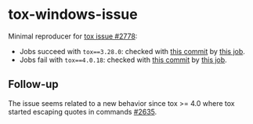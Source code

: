 # tox-windows-issue

Minimal reproducer for [tox issue #2778](https://github.com/tox-dev/tox/issues/2778):

- Jobs succeed with ``tox==3.28.0``: checked with [this commit](https://github.com/stephane-caron/tox-windows-issue/commit/5a73bd326fc9b1ac25b9d863477e54c7f3e21dce) by [this job](https://github.com/stephane-caron/tox-windows-issue/actions/runs/3786963834/jobs/6438334658).
- Jobs fail with ``tox==4.0.18``: checked with [this commit](https://github.com/stephane-caron/tox-windows-issue/commit/b4da8b7ff41a1c49be51b7539f7cc4ee2ea39936) by [this job](https://github.com/stephane-caron/tox-windows-issue/actions/runs/3786982423).

## Follow-up

The issue seems related to a new behavior since tox >= 4.0 where tox started escaping quotes in commands [#2635](https://github.com/tox-dev/tox/issues/2635).
